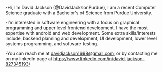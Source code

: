 -Hi, I’m David Jackson (@DavidJacksonPurdue), I am a recent Computer Science graduate with a Bachelor's of Science from Purdue University. 

-I’m interested in software engineering with a focus on graphical programming and upper level frontend development. I have the most expertise with android and web development.
Some extra skills/interests include, backend planning and development, UI development, lower level systems programming, and software testing.

-You can reach me at davidjackson1698@gmail.com, or by contacting me on my linkedIn page at https://www.linkedin.com/in/david-jackson-827345193/
